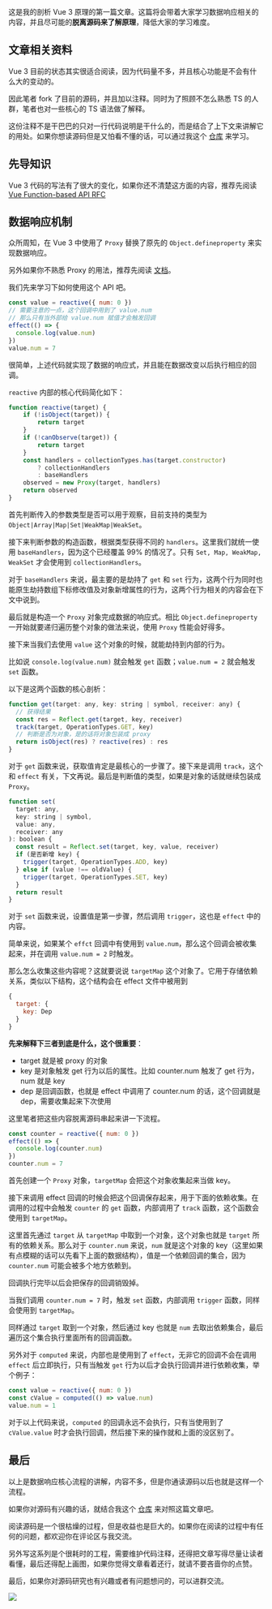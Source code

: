 这是我的剖析 Vue 3 原理的第一篇文章。这篇将会带着大家学习数据响应相关的内容，并且尽可能的**脱离源码来了解原理**，降低大家的学习难度。

## 文章相关资料

Vue 3 目前的状态其实很适合阅读，因为代码量不多，并且核心功能是不会有什么大的变动的。

因此笔者 fork 了目前的源码，并且加以注释。同时为了照顾不怎么熟悉 TS 的人群，笔者也对一些核心的 TS 语法做了解释。

这份注释不是干巴巴的只对一行代码说明是干什么的，而是结合了上下文来讲解它的用处。如果你想读源码但是又怕看不懂的话，可以通过我这个 [仓库](https://github.com/KieSun/vue-interpretation) 来学习。

## 先导知识

Vue 3 代码的写法有了很大的变化，如果你还不清楚这方面的内容，推荐先阅读 [Vue Function-based API RFC](https://zhuanlan.zhihu.com/p/68477600)

## 数据响应机制

众所周知，在 Vue 3 中使用了 `Proxy` 替换了原先的 `Object.defineproperty` 来实现数据响应。

另外如果你不熟悉 Proxy 的用法，推荐先阅读 [文档](https://developer.mozilla.org/zh-CN/docs/Web/JavaScript/Reference/Global_Objects/Proxy)。

我们先来学习下如何使用这个 API 吧。


```js
const value = reactive({ num: 0 })
// 需要注意的一点，这个回调中用到了 value.num
// 那么只有当外部给 value.num 赋值才会触发回调
effect(() => {
  console.log(value.num)
})
value.num = 7
```

很简单，上述代码就实现了数据的响应式，并且能在数据改变以后执行相应的回调。

`reactive` 内部的核心代码简化如下：

```js
function reactive(target) {
    if (!isObject(target)) {
        return target
    }
    if (!canObserve(target)) {
        return target
    }
    const handlers = collectionTypes.has(target.constructor)
        ? collectionHandlers
        : baseHandlers
    observed = new Proxy(target, handlers)
    return observed
}
```

首先判断传入的参数类型是否可以用于观察，目前支持的类型为 `Object|Array|Map|Set|WeakMap|WeakSet`。

接下来判断参数的构造函数，根据类型获得不同的 `handlers`。这里我们就统一使用 `baseHandlers`，因为这个已经覆盖 99% 的情况了。只有 `Set, Map, WeakMap, WeakSet` 才会使用到 `collectionHandlers`。

对于 `baseHandlers` 来说，最主要的是劫持了 `get` 和 `set` 行为，这两个行为同时也能原生劫持数组下标修改值及对象新增属性的行为，这两个行为相关的内容会在下文中说到。

最后就是构造一个 `Proxy` 对象完成数据的响应式。相比 `Object.defineproperty` 一开始就要递归遍历整个对象的做法来说，使用 `Proxy` 性能会好得多。

接下来当我们去使用 `value` 这个对象的时候，就能劫持到内部的行为。

比如说 `console.log(value.num)` 就会触发 `get` 函数；`value.num = 2` 就会触发 `set` 函数。

以下是这两个函数的核心剖析：

```js
function get(target: any, key: string | symbol, receiver: any) {
  // 获得结果
  const res = Reflect.get(target, key, receiver)
  track(target, OperationTypes.GET, key)
  // 判断是否为对象，是的话将对象包装成 proxy
  return isObject(res) ? reactive(res) : res
}
```

对于 `get` 函数来说，获取值肯定是最核心的一步骤了。接下来是调用 `track`，这个和 `effect` 有关，下文再说。最后是判断值的类型，如果是对象的话就继续包装成 `Proxy`。

```js
function set(
  target: any,
  key: string | symbol,
  value: any,
  receiver: any
): boolean {
  const result = Reflect.set(target, key, value, receiver)
  if (是否新增 key) {
    trigger(target, OperationTypes.ADD, key)
  } else if (value !== oldValue) {
    trigger(target, OperationTypes.SET, key)
  }
  return result
}
```

对于 `set` 函数来说，设置值是第一步骤，然后调用 `trigger`，这也是 `effect` 中的内容。

简单来说，如果某个 `effct` 回调中有使用到 `value.num`，那么这个回调会被收集起来，并在调用 `value.num = 2` 时触发。

那么怎么收集这些内容呢？这就要说说 `targetMap` 这个对象了。它用于存储依赖关系，类似以下结构，这个结构会在 effect 文件中被用到

```js
{
  target: {
    key: Dep
  }
}
```

**先来解释下三者到底是什么，这个很重要**：

- target 就是被 proxy 的对象
- key 是对象触发 get 行为以后的属性。比如 counter.num 触发了 get 行为，num 就是 key
- dep 是回调函数，也就是 effect 中调用了 counter.num 的话，这个回调就是 dep，需要收集起来下次使用

这里笔者把这些内容脱离源码串起来讲一下流程。

```js
const counter = reactive({ num: 0 })
effect(() => {
  console.log(counter.num)
})
counter.num = 7
```

首先创建一个 `Proxy` 对象，`targetMap` 会把这个对象收集起来当做 key。

接下来调用 effect 回调的时候会把这个回调保存起来，用于下面的依赖收集。在调用的过程中会触发 `counter` 的 `get` 函数，内部调用了 `track` 函数，这个函数会使用到 `targetMap`。

这里首先通过 `target` 从 `targetMap` 中取到一个对象，这个对象也就是 `target` 所有的依赖关系。那么对于 `counter.num` 来说，`num` 就是这个对象的 key（这里如果有点模糊的话可以先看下上面的数据结构），值是一个依赖回调的集合，因为 `counter.num` 可能会被多个地方依赖到。

回调执行完毕以后会把保存的回调销毁掉。

当我们调用 `counter.num = 7` 时，触发 `set` 函数，内部调用 `trigger` 函数，同样会使用到 `targetMap`。

同样通过 `target` 取到一个对象，然后通过 key 也就是 `num` 去取出依赖集合，最后遍历这个集合执行里面所有的回调函数。

另外对于 `computed` 来说，内部也是使用到了 `effect`，无非它的回调不会在调用 `effect` 后立即执行，只有当触发 `get` 行为以后才会执行回调并进行依赖收集，举个例子：

```js
const value = reactive({ num: 0 })
const cValue = computed(() => value.num)
value.num = 1
```

对于以上代码来说，`computed` 的回调永远不会执行，只有当使用到了 `cValue.value` 时才会执行回调，然后接下来的操作就和上面的没区别了。

## 最后

以上是数据响应核心流程的讲解，内容不多，但是你通读源码以后也就是这样一个流程。

如果你对源码有兴趣的话，就结合我这个 [仓库](https://github.com/KieSun/vue-interpretation) 来对照这篇文章吧。

阅读源码是一个很枯燥的过程，但是收益也是巨大的。如果你在阅读的过程中有任何的问题，都欢迎你在评论区与我交流。

另外写这系列是个很耗时的工程，需要维护代码注释，还得把文章写得尽量让读者看懂，最后还得配上画图，如果你觉得文章看着还行，就请不要吝啬你的点赞。

最后，如果你对源码研究也有兴趣或者有问题想问的，可以进群交流。

![](https://user-gold-cdn.xitu.io/2019/8/4/16c5d08fa4076d33?w=274&h=357&f=png&s=72221)